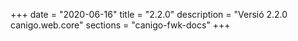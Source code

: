 +++
date        = "2020-06-16"
title       = "2.2.0"
description = "Versió 2.2.0 canigo.web.core"
sections    = "canigo-fwk-docs"
+++